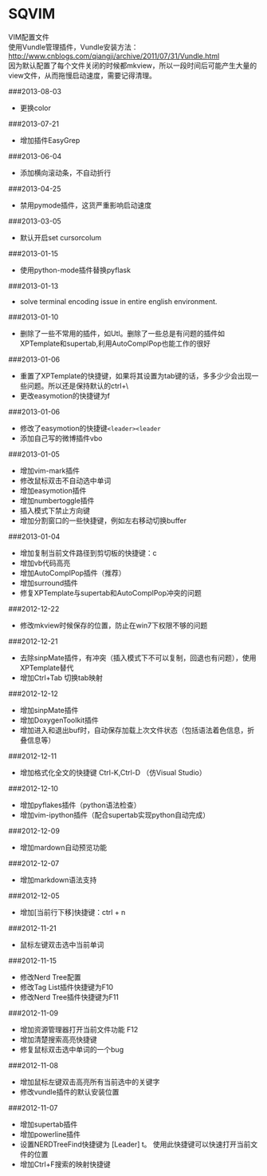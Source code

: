 SQVIM
===  
VIM配置文件  
使用Vundle管理插件，Vundle安装方法：http://www.cnblogs.com/qiangji/archive/2011/07/31/Vundle.html  
因为默认配置了每个文件关闭的时候都mkview，所以一段时间后可能产生大量的view文件，从而拖慢启动速度，需要记得清理。  

###2013-08-03
* 更换color

###2013-07-21
* 增加插件EasyGrep

###2013-06-04
* 添加横向滚动条，不自动折行

###2013-04-25
* 禁用pymode插件，这货严重影响启动速度

###2013-03-05
* 默认开启set cursorcolum

###2013-01-15
* 使用python-mode插件替换pyflask

###2013-01-13
* solve terminal encoding issue in entire english environment.

###2013-01-10
* 删除了一些不常用的插件，如Utl。删除了一些总是有问题的插件如XPTemplate和supertab,利用AutoComplPop也能工作的很好

###2013-01-06
* 重置了XPTemplate的快捷键，如果将其设置为tab键的话，多多少少会出现一些问题。所以还是保持默认的ctrl+\
* 更改easymotion的快捷键为f

###2013-01-06
* 修改了easymotion的快捷键`<leader><leader`
* 添加自己写的微博插件vbo

###2013-01-05
* 增加vim-mark插件
* 修改鼠标双击不自动选中单词
* 增加easymotion插件
* 增加numbertoggle插件
* 插入模式下禁止方向键
* 增加分割窗口的一些快捷键，例如左右移动切换buffer

###2013-01-04
* 增加复制当前文件路径到剪切板的快捷键：<leader>c
* 增加vb代码高亮
* 增加AutoComplPop插件（推荐）
* 增加surround插件
* 修复XPTemplate与supertab和AutoComplPop冲突的问题

###2012-12-22
* 修改mkview时候保存的位置，防止在win7下权限不够的问题

###2012-12-21
* 去除sinpMate插件，有冲突（插入模式下不可以复制，回退也有问题），使用XPTemplate替代
* 增加Ctrl+Tab 切换tab映射

###2012-12-12
* 增加sinpMate插件
* 增加DoxygenToolkit插件
* 增加进入和退出buf时，自动保存加载上次文件状态（包括语法着色信息，折叠信息等）

###2012-12-11
* 增加格式化全文的快捷键 Ctrl-K,Ctrl-D （仿Visual Studio）

###2012-12-10
* 增加pyflakes插件（python语法检查）
* 增加vim-ipython插件（配合supertab实现python自动完成）

###2012-12-09
* 增加mardown自动预览功能

###2012-12-07
* 增加markdown语法支持

###2012-12-05
* 增加[当前行下移]快捷键：ctrl + n

###2012-11-21
* 鼠标左键双击选中当前单词

###2012-11-15
* 修改Nerd Tree配置
* 修改Tag List插件快捷键为F10
* 修改Nerd Tree插件快捷键为F11

###2012-11-09
* 增加资源管理器打开当前文件功能 F12
* 增加清楚搜索高亮快捷键
* 修复鼠标双击选中单词的一个bug

###2012-11-08
* 增加鼠标左键双击高亮所有当前选中的关键字
* 修改vundle插件的默认安装位置  

###2012-11-07
* 增加supertab插件
* 增加powerline插件
* 设置NERDTreeFind快捷键为 [Leader] t。 使用此快捷键可以快速打开当前文件的位置
* 增加Ctrl+F搜索的映射快捷键
